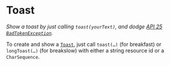 # Toast

*Show a toast by just calling `toast(yourText)`, and dodge [API 25
`BadTokenException`](https://github.com/drakeet/ToastCompat#why).*

To create and show a
[`Toast`](https://developer.android.com/guide/topics/ui/notifiers/toasts.html),
just call `toast(…)` (for breakfast) or `longToast(…)` (for breakslow) with
either a string resource id or a `CharSequence`.
